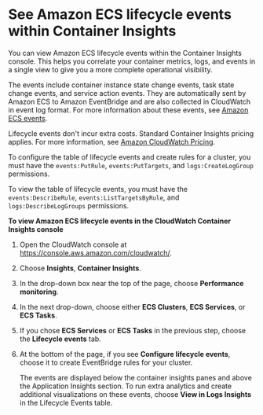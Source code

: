 # See Amazon ECS lifecycle events within Container Insights<a name="container-insights-ECS-lifecycle-events"></a>

You can view Amazon ECS lifecycle events within the Container Insights console\. This helps you correlate your container metrics, logs, and events in a single view to give you a more complete operational visibility\.

The events include container instance state change events, task state change events, and service action events\. They are automatically sent by Amazon ECS to Amazon EventBridge and are also collected in CloudWatch in event log format\. For more information about these events, see [Amazon ECS events](https://docs.aws.amazon.com/AmazonECS/latest/developerguide/ecs_cwe_events.html)\.

Lifecycle events don't incur extra costs\. Standard Container Insights pricing applies\. For more information, see [Amazon CloudWatch Pricing](https://aws.amazon.com/cloudwatch/pricing/)\.

To configure the table of lifecycle events and create rules for a cluster, you must have the `events:PutRule`, `events:PutTargets`, and `logs:CreateLogGroup` permissions\.

To view the table of lifecycle events, you must have the `events:DescribeRule`, `events:ListTargetsByRule`, and `logs:DescribeLogGroups` permissions\.

**To view Amazon ECS lifecycle events in the CloudWatch Container Insights console**

1. Open the CloudWatch console at [https://console\.aws\.amazon\.com/cloudwatch/](https://console.aws.amazon.com/cloudwatch/)\.

1. Choose **Insights**, **Container Insights**\.

1. In the drop\-down box near the top of the page, choose **Performance monitoring**\. 

1. In the next drop\-down, choose either **ECS Clusters**, **ECS Services**, or **ECS Tasks**\.

1. If you chose **ECS Services** or **ECS Tasks** in the previous step, choose the **Lifecycle events** tab\.

1. At the bottom of the page, if you see **Configure lifecycle events**, choose it to create EventBridge rules for your cluster\.

   The events are displayed below the container insights panes and above the Application Insights section\. To run extra analytics and create additional visualizations on these events, choose **View in Logs Insights** in the Lifecycle Events table\.